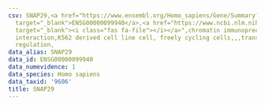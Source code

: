 ```yaml
---
csv: SNAP29,<a href="https://www.ensembl.org/Homo_sapiens/Gene/Summary?db=core;g=ENSG00000099940"
  target="_blank">ENSG00000099940</a>,<a href="https://www.ncbi.nlm.nih.gov/pubmed/23959860"
  target="_blank"><i class="fas fa-file"></i></a>",chromatin immunoprecipitation assay,direct
  interaction,K562 derived cell line cell, freely cycling cells,,,transcriptional
  regulation,
data_alias: SNAP29
data_id: ENSG00000099940
data_numevidence: 1
data_species: Homo sapiens
data_taxid: '9606'
title: SNAP29
---
```

